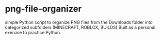 # png-file-organizer
simple Python script to organize PNG files from the Downloads folder into categorized subfolders (MINECRAFT, ROBLOX, BUILDS) Built as a personal exercise to practice Python.
